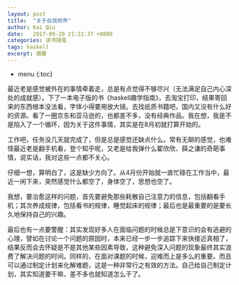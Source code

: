 ```yaml
---
layout: post
title:  "关于自我修养"
author: Kai Qiu
date:   2017-09-20 21:22:37 +0800
categories: 读书随笔
tags: haskell
excerpt: 摘要
---
```


* menu
{:toc}

最近老是感觉被外在的事情牵着走，总是有点觉得不够尽兴（无法满足自己内心深处的成就感）。下了一本电子版的书《haskell趣学指南》，去淘宝打印，结果寄回来的东西根本没法看，字体小得要用放大镜。去找纸质书籍吧，国内又没有什么好的资源。看了一圈京东和亚马逊的，也都差不多，没有经典作品。我在想，我是不是陷入了一个循环，因为关于这件事情，其实是在8月初就打算开始的。

工作吧，任务没几天就完成了，但是总是感觉还缺点什么。常有无聊的感觉，也难怪最近老是翻手机看，登个知乎呢，又老是给我弹什么翟欣欣、薛之谦的奇葩事情，说实话，我对这些一点都不关心。

仔细一想，算明白了，这是缺少方向了。从4月份开始就一直忙碌在工作当中，最近一闲下来，突然感觉什么都空了，身体空了，思想也空了。

我想，要治愈这样的问题，首先要避免那些耗散自己注意力的信息，包括翻看手机；其次养成规律，包括看书的规律，睡觉起床的规律；最后也是最重要的是要长久地保持自己的兴趣。

最后也有一点要警醒：其实发现好多人在面临问题的时候总是下意识的会有逃避的心理，譬如在讨论一个问题的原因时，本来已经一步一步追踪下来快接近真相了，结果反而会去怀疑是不是其他某些因素导致，这种避免深入问题的现象最终其实浪费了解决问题的时间。同样的，在面对课题的时候，迎难而上是多么的重要。而且可以通过制定计划来化解难题，这是一种非常行之有效的方法。自己给自己制定计划，其实知道要干嘛，差不多也就知道怎么干了。